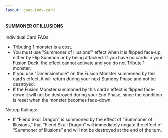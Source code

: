 ```yaml
---
layout: goat-indv-card
---
```


#### SUMMONER OF ILLUSIONS

Individual Card FAQs:

*   Tributing 1 monster is a cost.
*   You must use "Summoner of Illusions"’ effect when it is flipped face-up, either by Flip Summon or by being attacked. If you have no cards in your Fusion Deck, the effect cannot activate and you do not Tribute 1 monster.
*   If you use "Dimensionhole" on the Fusion Monster summoned by this card’s effect, it will return during your next Standby Phase and not be destroyed.
*   If the Fusion Monster summoned by this card’s effect is flipped face-down it will not be destroyed during your End Phase, since the condition is reset when the monster becomes face-down.

Netrep Rulings:

*   If “Fiend Skull Dragon” is summoned by the effect of “Summoner of Illusions,” that “Fiend Skull Dragon” will immediately negate the effect of “Summoner of Illusions” and will not be destroyed at the end of the turn.